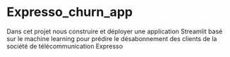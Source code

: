 # Expresso_churn_app
Dans cet projet nous construire et déployer une application Streamlit basé sur le machine learning pour prédire le désabonnement des clients de la société de télécommunication Expresso 
